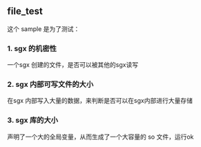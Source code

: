 ## file_test
这个 sample 是为了测试：
### 1. sgx 的机密性
一个sgx 创建的文件，是否可以被其他的sgx读写

### 2. sgx 内部可写文件的大小
在sgx 内部写入大量的数据，来判断是否可以在sgx内部进行大量存储

### 3. sgx 库的大小
声明了一个大的全局变量，从而生成了一个大容量的 so 文件，运行ok
